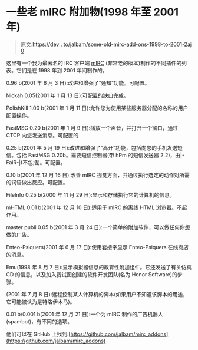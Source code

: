 # 一些老 mIRC 附加物(1998 年至 2001 年)

> 原文:[https://dev . to/jalbam/some-old-mirc-add-ons-1998-to-2001-2aj 0](https://dev.to/jalbam/some-old-mirc-add-ons-1998-to-2001-2aj0)

这里有一个我为最著名的 IRC 客户端 [mIRC](https://www.mirc.com/) (非常老的版本)制作的不同插件的列表。它们是在 1998 年到 2001 年间制作的。

0.96 b(2001 年 6 月 3 日):改进和增强了“通知”功能。可配置。

Nickah 0.05(2001 年 1 月 13 日):可配置的缺口完成。

PolishKill 1.00 b(2001 年 1 月 11 日):允许您为使用某些服务器分配的名称的用户配置操作。

FastMSG 0.20 b(2001 年 1 月 9 日):播放一个声音，并打开一个窗口，通过 CTCP 向您发送消息。可配置的

0.25 b(2001 年 5 月 19 日):改进和增强了“离开”功能，包括向您的手机发送短信。包括 FastMSG 0.20b。需要短信控制器(带 hPm 的短信发送器 2.2)，由|-FaiR-|(不包括)。可配置。

0.10 b(2001 年 12 月 16 日):改善 mIRC 视觉方面，并通过执行选定的动作对所需的词语做出反应。可配置。

FileInfo 0.25 b(2000 年 11 月 29 日):显示和存储执行它的计算机的信息。

mHTML 0.01 b(2001 年 12 月 10 日):适用于 mIRC 的离线 HTML 浏览器。不起作用。

master publi 0.05 b(2001 年 3 月 24 日):一个简单的附加软件，可以做任何你想做的广告。

Enteo-Psiquers(2001 年 6 月 17 日):使用套接字显示 Enteo-Psiquers 在线商店的消息。

Emu(1998 年 8 月 7 日):显示模拟器信息的教育性附加组件。它还发送了有关仿真 CD 的信息，以及加入我试图创建的软件开发团队(名为 Honor Software)的步骤。

(2001 年 7 月 8 日):远程控制某人计算机的脚本(如果用户不知道该脚本的用途，它可能被认为是特洛伊木马)。

0.01 b/0.001 b(2001 年 12 月 21 日):一个为 mIRC 制作的广告机器人(spambot)，有不同的选项。

他们可以在 GitHub 上找到:[https://github.com/jalbam/mirc_addons](https://github.com/jalbam/mirc_addons)
